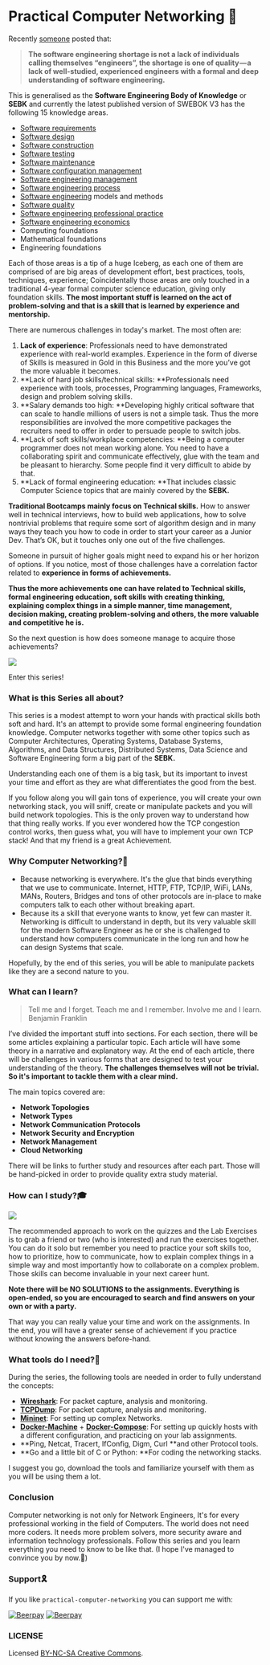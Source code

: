 # Practical Computer Networking 🏁

Recently [someone](https://hackernoon.com/2018s-software-engineering-talent-shortage-its-quality-not-just-quantity-6bdfa366b899) posted that:

> **The software engineering shortage is not a lack of individuals calling themselves “engineers”, the shortage is one of quality — a lack of well-studied, experienced engineers with a formal and deep understanding of software engineering.**

This is generalised as the **Software Engineering Body of Knowledge** or **SEBK** and currently the latest published version of SWEBOK V3 has the following 15 knowledge areas.

* [Software requirements](https://en.wikipedia.org/wiki/Software_requirements)
* [Software design](https://en.wikipedia.org/wiki/Software_design)
* [Software construction](https://en.wikipedia.org/wiki/Software_construction)
* [Software testing](https://en.wikipedia.org/wiki/Software_testing)
* [Software maintenance](https://en.wikipedia.org/wiki/Software_maintenance)
* [Software configuration management](https://en.wikipedia.org/wiki/Software_configuration_management)
* [Software engineering management](https://en.wikipedia.org/wiki/Software_engineering_management)
* [Software engineering process](https://en.wikipedia.org/wiki/Software_engineering_process)
* [Software engineering](https://en.wikipedia.org/wiki/Software_engineering) models and methods
* [Software quality](https://en.wikipedia.org/wiki/Software_quality)
* [Software engineering professional practice](https://en.wikipedia.org/wiki/Software_engineering_professional_practice)
* [Software engineering economics](https://en.wikipedia.org/wiki/Software_engineering_economics)
* Computing foundations
* Mathematical foundations
* Engineering foundations

Each of those areas is a tip of a huge Iceberg, as each one of them are comprised of are big areas of development effort, best practices, tools, techniques, experience; Coincidentally those areas are only touched in a traditional 4-year formal computer science education, giving only foundation skills. **The most important stuff is learned on the act of problem-solving and that is a skill that is learned by experience and mentorship.**

There are numerous challenges in today's market. The most often are:

1. **Lack of experience**: Professionals need to have demonstrated experience with real-world examples. Experience in the form of diverse of Skills is measured in Gold in this Business and the more you’ve got the more valuable it becomes.
2. **Lack of hard job skills/technical skills: **Professionals need experience with tools, processes, Programming languages, Frameworks, design and problem solving skills.
3. **Salary demands too high: **Developing highly critical software that can scale to handle millions of users is not a simple task. Thus the more responsibilities are involved the more competitive packages the recruiters need to offer in order to persuade people to switch jobs.
4. **Lack of soft skills/workplace competencies: **Being a computer programmer does not mean working alone. You need to have a collaborating spirit and communicate effectively, glue with the team and be pleasant to hierarchy. Some people find it very difficult to abide by that.
5. **Lack of formal engineering education: **That includes classic Computer Science topics that are mainly covered by the 
   **SEBK.**

**Traditional Bootcamps mainly focus on Technical skills.** How to answer well in technical interviews, how to build web applications, how to solve nontrivial problems that require some sort of algorithm design and in many ways they teach you how to code in order to start your career as a Junior Dev. That’s OK, but it touches only one out of the five challenges.

Someone in pursuit of higher goals might need to expand his or her horizon of options. If you notice, most of those challenges have a correlation factor related to **experience in forms of achievements.**

**Thus the more achievements one can have related to Technical skills, formal engineering education, soft skills with creating thinking, explaining complex things in a simple manner, time management, decision making, creating problem-solving and others, the more valuable and competitive he is.**

So the next question is how does someone manage to acquire those achievements?

![](https://cdn-images-1.medium.com/max/1600/1*IPn3zZyt5WD9hbDmuLbLiQ.jpeg)

Enter this series!

### What is this Series all about?

This series is a modest attempt to worn your hands with practical skills both soft and hard. It's an attempt to provide some formal engineering foundation knowledge. Computer networks together with some other topics such as Computer Architectures, Operating Systems, Database Systems, Algorithms, and Data Structures, Distributed Systems, Data Science and Software Engineering form a big part of the **SEBK.**

Understanding each one of them is a big task, but its important to invest your time and effort as they are what differentiates the good from the best.

If you follow along you will gain tons of experience, you will create your own networking stack, you will sniff, create or manipulate packets and you will build network topologies.  This is the only proven way to understand how that thing really works. If you ever wondered how the TCP congestion control works, then guess what, you will have to implement your own TCP stack! And that my friend is a great Achievement.

### Why Computer Networking?🤔

* Because networking is everywhere. It's the glue that binds everything that we use to communicate. Internet, HTTP, FTP, TCP/IP, WiFi, LANs, MANs, Routers, Bridges and tons of other protocols are in-place to make computers talk to each other without breaking apart.
* Because its a skill that everyone wants to know, yet few can master it. Networking is difficult to understand in depth, but its very valuable skill for the modern Software Engineer as he or she is challenged to understand how computers communicate in the long run and how he can design Systems that scale.

Hopefully, by the end of this series, you will be able to manipulate packets like they are a second nature to you.

### What can I learn?

> Tell me and I forget. Teach me and I remember. Involve me and I learn.  
> Benjamin Franklin

I’ve divided the important stuff into sections. For each section, there will be some articles explaining a particular topic. Each article will have some theory in a narrative and explanatory way. At the end of each article, there will be challenges in various forms that are designed to test your understanding of the theory. **The challenges themselves will not be trivial. So it's important to tackle them with a clear mind.**

The main topics covered are:

* **Network Topologies**
* **Network Types**
* **Network Communication Protocols**
* **Network Security and Encryption**
* **Network Management**
* **Cloud Networking**

There will be links to further study and resources after each part. Those will be hand-picked in order to provide quality extra study material.

### How can I study?🎓

![](https://cdn-images-1.medium.com/max/1600/1*H2S-4j9aUpeZY8KDLe16sQ.jpeg)

The recommended approach to work on the quizzes and the Lab Exercises is to grab a friend or two \(who is interested\) and run the exercises together. You can do it solo but remember you need to practice your soft skills too, how to prioritize, how to communicate, how to explain complex things in a simple way and most importantly how to collaborate on a complex problem. Those skills can become invaluable in your next career hunt.

**Note there will be NO SOLUTIONS to the assignments. Everything is open-ended, so you are encouraged to search and find answers on your own or with a party.**

That way you can really value your time and work on the assignments. In the end, you will have a greater sense of achievement if you practice without knowing the answers before-hand.

### What tools do I need?🔨

During the series, the following tools are needed in order to fully understand the concepts:

* [**Wireshark**](https://www.wireshark.org/): For packet capture, analysis and monitoring. 
* [**TCPDump**](https://linux.die.net/man/8/tcpdump): For packet capture, analysis and monitoring. 
* [**Mininet**](http://mininet.org/): For setting up complex Networks.
* [**Docker-Machine**](https://docs.docker.com/machine/) + [**Docker-Compose**](https://docs.docker.com/compose/): For setting up quickly hosts with a different configuration, and practicing on your lab assignments. 
* **Ping, Netcat, Tracert, IfConfig, Digm, Curl **and other Protocol tools.
* **Go and a little bit of C or Python: **For coding the networking stacks.

I suggest you go, download the tools and familiarize yourself with them as you will be using them a lot.

### Conclusion

Computer networking is not only for Network Engineers, It's for every professional working in the field of Computers. The world does not need more coders. It needs more problem solvers, more security aware and information technology professionals. Follow this series and you learn everything you need to know to be like that. \(I hope I've managed to convince you by now.🙏\)


### Support🎗️

If you like `practical-computer-networking` you can support me with:

[![Beerpay](https://beerpay.io/theodesp/practical-computer-networking/badge.svg?style=beer-square)](https://beerpay.io/theodesp/practical-computer-networking)  [![Beerpay](https://beerpay.io/theodesp/practical-computer-networking/make-wish.svg?style=flat-square)](https://beerpay.io/theodesp/practical-computer-networking?focus=wish)

### LICENSE

Licensed [BY-NC-SA Creative Commons](http://creativecommons.org/licenses/by-nc-sa/4.0/).